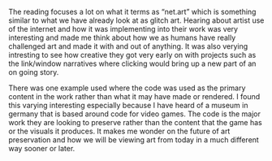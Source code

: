 The reading focuses a lot on what it terms as “net.art” which is  something similar to what we have already look at as glitch art. Hearing about artist use of the internet and how it was implementing into their work was very interesting and made me think about how we as humans have really challenged art and made it with and out of anything. It was also verying intresting to see how creative they got very early on with projects such as the link/window narratives where clicking would bring up a new part of an on going story.

There was one example used where the code was used as the primary content in the work rather than what it may have made or rendered. I found this varying interesting especially because I have heard of a museum in germany that is based around code for video games. The code is the major work they are looking to preserve rather than the content that the game has or the visuals it produces. It makes me wonder on the future of art preservation and how we will be viewing art from today in a much different way sooner or later.
